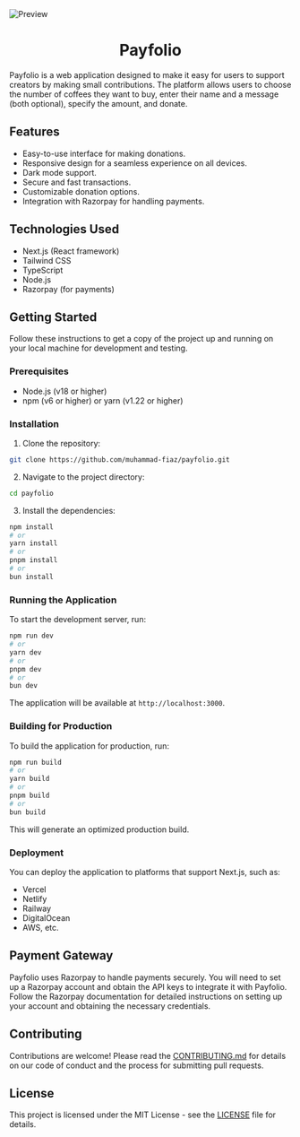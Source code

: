 <img src="https://github.com/user-attachments/assets/fc687071-057f-4680-9f2a-57aab7cf352e" alt="Preview" />

<h1 style="text-align: center;">Payfolio</h1>

Payfolio is a web application designed to make it easy for users to support creators by making small contributions. The platform allows users to choose the number of coffees they want to buy, enter their name and a message (both optional), specify the amount, and donate.

## Features

- Easy-to-use interface for making donations.
- Responsive design for a seamless experience on all devices.
- Dark mode support.
- Secure and fast transactions.
- Customizable donation options.
- Integration with Razorpay for handling payments.

## Technologies Used

- Next.js (React framework)
- Tailwind CSS
- TypeScript
- Node.js
- Razorpay (for payments)

## Getting Started

Follow these instructions to get a copy of the project up and running on your local machine for development and testing.

### Prerequisites

- Node.js (v18 or higher)
- npm (v6 or higher) or yarn (v1.22 or higher)

### Installation

1. Clone the repository:

```bash
git clone https://github.com/muhammad-fiaz/payfolio.git
```

2. Navigate to the project directory:

```bash
cd payfolio
```

3. Install the dependencies:

```bash
npm install
# or
yarn install
# or
pnpm install
# or
bun install
```

### Running the Application

To start the development server, run:

```bash
npm run dev
# or
yarn dev
# or
pnpm dev
# or
bun dev
```

The application will be available at `http://localhost:3000`.

### Building for Production

To build the application for production, run:

```bash
npm run build
# or
yarn build
# or
pnpm build
# or
bun build
```

This will generate an optimized production build.

### Deployment

You can deploy the application to platforms that support Next.js, such as:

- Vercel
- Netlify
- Railway
- DigitalOcean
- AWS, etc.

## Payment Gateway

Payfolio uses Razorpay to handle payments securely. You will need to set up a Razorpay account and obtain the API keys to integrate it with Payfolio. Follow the Razorpay documentation for detailed instructions on setting up your account and obtaining the necessary credentials.

## Contributing

Contributions are welcome! Please read the [CONTRIBUTING.md](CONTRIBUTING.md) for details on our code of conduct and the process for submitting pull requests.

## License

This project is licensed under the MIT License - see the [LICENSE](LICENSE) file for details.
